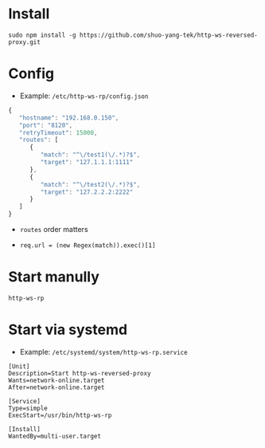 Install
===

`sudo npm install -g https://github.com/shuo-yang-tek/http-ws-reversed-proxy.git`

Config
===

* Example: `/etc/http-ws-rp/config.json`

```js
{
   "hostname": "192.168.0.150",
   "port": "8120",
   "retryTimeout": 15000,
   "routes": [
      {
         "match": "^\/test1(\/.*)?$",
         "target": "127.1.1.1:1111"
      },
      {
         "match": "^\/test2(\/.*)?$",
         "target": "127.2.2.2:2222"
      }
   ]
}
```

* `routes` order matters

* `req.url = (new Regex(match)).exec()[1]`

Start manully
===

`http-ws-rp`

Start via systemd
===

* Example: `/etc/systemd/system/http-ws-rp.service`

```
[Unit]
Description=Start http-ws-reversed-proxy
Wants=network-online.target
After=network-online.target

[Service]
Type=simple
ExecStart=/usr/bin/http-ws-rp

[Install]
WantedBy=multi-user.target
```
